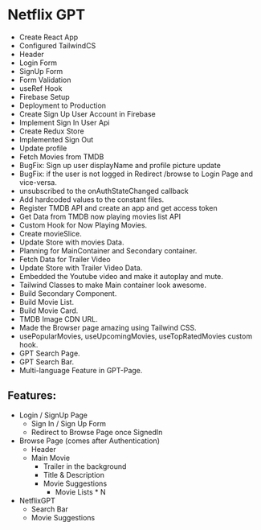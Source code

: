 # Netflix GPT

- Create React App
- Configured TailwindCS
- Header
- Login Form
- SignUp Form
- Form Validation
- useRef Hook
- Firebase Setup
- Deployment to Production
- Create Sign Up User Account in Firebase
- Implement Sign In User Api
- Create Redux Store
- Implemented Sign Out
- Update profile
- Fetch Movies from TMDB
- BugFix: Sign up user displayName and profile picture update
- BugFix: if the user is not logged in Redirect /browse to Login Page and vice-versa.
- unsubscribed to the onAuthStateChanged callback
- Add hardcoded values to the constant files.
- Register TMDB API and create an app and get access token 
- Get Data from TMDB now playing movies list API
- Custom Hook for Now Playing Movies.
- Create movieSlice.
- Update Store with movies Data.
- Planning for MainContainer and  Secondary container.
- Fetch Data for Trailer Video
- Update Store with Trailer Video Data.
- Embedded the Youtube video and make it autoplay and mute.
- Tailwind Classes to make Main container look awesome.
- Build Secondary Component.
- Build Movie List.
- Build Movie Card.
- TMDB Image CDN URL.
- Made the Browser page amazing using Tailwind CSS.
- usePopularMovies, useUpcomingMovies, useTopRatedMovies custom hook.
- GPT Search Page.
- GPT Search Bar.
- Multi-language Feature in GPT-Page.

## Features:

- Login / SignUp Page
  - Sign In / Sign Up Form
  - Redirect to Browse Page once SignedIn
- Browse Page (comes after Authentication)
  - Header
  - Main Movie
    - Trailer in the background
    - Title & Description
    - Movie Suggestions
      - Movie Lists \* N
- NetflixGPT
  - Search Bar
  - Movie Suggestions
